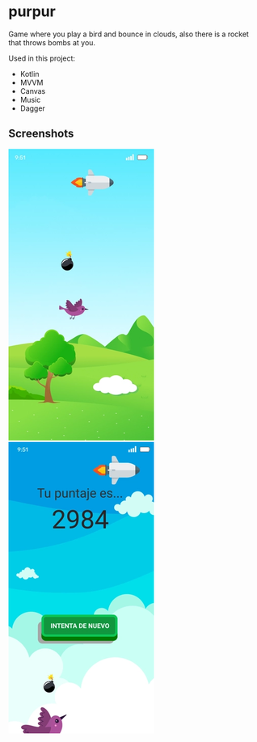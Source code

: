 # purpur
Game where you play a bird and bounce in clouds, also there is a rocket that throws bombs at you.

Used in this project:</br>
  * Kotlin
  * MVVM
  * Canvas
  * Music
  * Dagger
 
 ## Screenshots
![N|Solid](https://github.com/puntogris/purpur/blob/master/screenshots/1.webp)
![N|Solid](https://github.com/puntogris/purpur/blob/master/screenshots/2.webp)
